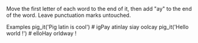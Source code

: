 Move the first letter of each word to the end of it, then add "ay" to the end of the word. Leave punctuation marks untouched.

Examples
pig_it('Pig latin is cool') # igPay atinlay siay oolcay
pig_it('Hello world !')     # elloHay orldway !
